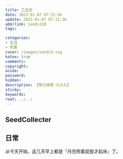 ```yaml
---
title: 乙丑日
date: 2023-01-07 07:11:36
update: 2023-01-07 07:11:36
abbrlink: sands110
tags:

categories:
- 生活
- 积累
cover: /images/sands3.svg
katex: true
comments:
copyright:
aside: 
password:
hidden:
description: 【聚沙成塔·九九九】 
sticky: 
keywords:
root: ../../
---
```


## SeedCollecter


## 日常
从今天开始，这几天早上都是『月亮照着屁股才起床』了。